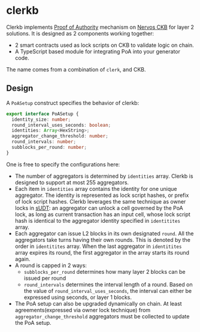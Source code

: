 # clerkb

Clerkb implements [Proof of Authority](https://en.wikipedia.org/wiki/Proof_of_authority) mechanism on [Nervos CKB](https://www.nervos.org/) for layer 2 solutions. It is designed as 2 components working together:

* 2 smart contracts used as lock scripts on CKB to validate logic on chain.
* A TypeScript based module for integrating PoA into your generator code.

The name comes from a combination of `clerk`, and CKB.

## Design

A `PoASetup` construct specifies the behavior of clerkb:

```typescript
export interface PoASetup {
  identity_size: number;
  round_interval_uses_seconds: boolean;
  identities: Array<HexString>;
  aggregator_change_threshold: number;
  round_intervals: number;
  subblocks_per_round: number;
}
```

One is free to specify the configurations here:

* The number of aggregators is determined by `identities` array. Clerkb is designed to support at most 255 aggregators.
* Each item in `identities` array contains the identity for one unique aggregator. The identity is represented as lock script hashes, or prefix of lock script hashes. Clerkb leverages the same technique as owner locks in [sUDT](https://github.com/nervosnetwork/rfcs/blob/master/rfcs/0025-simple-udt/0025-simple-udt.md): an aggregator can unlock a cell governed by the PoA lock, as long as current transaction has an input cell, whose lock script hash is identical to the aggregator identity specified in `identitites` array.
* Each aggregator can issue L2 blocks in its own designated `round`. All the aggregators take turns having their own rounds. This is denoted by the order in `identitites` array. When the last aggregator in `identitites` array expires its round, the first aggregator in the array starts its round again.
* A round is capped in 2 ways:
    + `subblocks_per_round` determines how many layer 2 blocks can be issued per round
    + `round_intervals` determines the interval length of a round. Based on the value of `round_interval_uses_seconds`, the interval can either be expressed using seconds, or layer 1 blocks.
* The PoA setup can also be upgraded dynamically on chain. At least agreements(expressed via owner lock technique) from `aggregator_change_threshold` aggregators must be collected to update the PoA setup.
